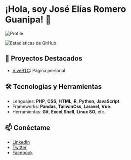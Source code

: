# ¡Hola, soy José Elías Romero Guanipa! 👋

![Profile](https://vivebtc.win/ads/banner.png)

![Estadísticas de GitHub](https://github-readme-stats.vercel.app/api?username=b1tcod3)

## 🚀 Proyectos Destacados

- [ViveBTC](https://vivebtc.win/): Página personal

## 🛠️ Tecnologías y Herramientas

- Lenguajes: **PHP**, **CSS**, **HTML**, **R**, **Python**, **JavaScript**.
- Frameworks: **Pandas**, **TailwinCss**, **Laravel**, **Vue**.
- Herramientas: **Git**, **Excel**,**Shell**, **Linux SO**, etc.

## 📫 Conéctame

- [LinkedIn](https://www.linkedin.com/in/jose-romero-09a3b0128/)
- [Twitter](https://x.com/MatematicaPos)
- [Facebook](https://www.facebook.com/profile.php?id=61566569762200&sk=about)
